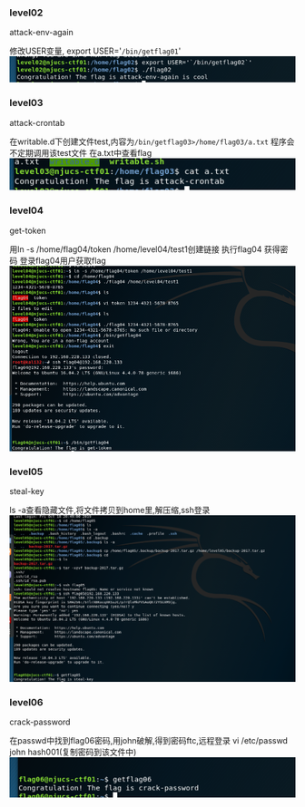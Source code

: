 ###  level02
attack-env-again

修改USER变量, export USER='`/bin/getflag01`'
![](img/level02.png)

### level03
attack-crontab

在writable.d下创建文件test,内容为`/bin/getflag03>/home/flag03/a.txt`
程序会不定期调用该test文件
在a.txt中查看flag
![](img/level03.png)

### level04
get-token

用ln -s /home/flag04/token /home/level04/test1创建链接
执行flag04 获得密码
登录flag04用户获取flag
![](img/level04.png)

### level05
steal-key

ls -a查看隐藏文件,将文件拷贝到home里,解压缩,ssh登录
![](img/level05.png)

### level06
crack-password

在passwd中找到flag06密码,用john破解,得到密码ftc,远程登录
vi /etc/passwd
john hash001(复制密码到该文件中)
![](img/level06.png)